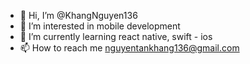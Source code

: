 - 👋 Hi, I’m @KhangNguyen136
- 👀 I’m interested in mobile development
- 🌱 I’m currently learning react native, swift - ios
- 📫 How to reach me nguyentankhang136@gmail.com

<!---
KhangNguyen136/KhangNguyen136 is a ✨ special ✨ repository because its `README.md` (this file) appears on your GitHub profile.
You can click the Preview link to take a look at your changes.
--->
